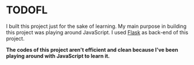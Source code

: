 # TODOFL
I built this project just for the sake of learning.
My main purpose in building this project was playing around JavaScript. I used [Flask](https://flask.palletsprojects.com/) as back-end of this project.

**The codes of this project aren't efficient and clean because I've been playing around with JavaScript to learn it.**